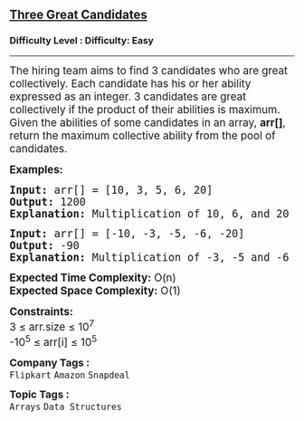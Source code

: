<h2><a href="https://www.geeksforgeeks.org/problems/three-great-candidates0515/1?page=2&company=Amazon&difficulty=Easy&status=unsolved&sortBy=submissions">Three Great Candidates</a></h2><h3>Difficulty Level : Difficulty: Easy</h3><hr><div class="problems_problem_content__Xm_eO"><p><span style="font-size: 14pt;">The hiring team aims to find 3 candidates who are great collectively. Each candidate has his or her ability expressed as an integer. 3 candidates are great collectively if the product of their abilities is maximum. Given the abilities of some candidates in an array, <strong>arr[]</strong>, return the maximum collective ability from the pool of candidates.</span></p>
<p><span style="font-size: 14pt;"><strong>Examples:</strong></span></p>
<pre><span style="font-size: 14pt;"><strong>Input: </strong>arr[] = [10, 3, 5, 6, 20]
<strong>Output:</strong> 1200
<strong>Explanation: </strong>Multiplication of 10, 6, and 20 is 1200.
</span></pre>
<pre><span style="font-size: 14pt;"><strong>Input: </strong>arr[] = [-10, -3, -5, -6, -20]
<strong>Output:</strong> -90
<strong>Explanation: </strong>Multiplication of -3, -5 and -6 is -90.</span></pre>
<p><span style="font-size: 14pt;"><strong>Expected Time Complexity:</strong> O(n)<br><strong>Expected Space&nbsp;</strong></span><strong style="font-family: -apple-system, BlinkMacSystemFont, 'Segoe UI', Roboto, Oxygen, Ubuntu, Cantarell, 'Open Sans', 'Helvetica Neue', sans-serif; font-size: 18.6667px;">Complexity</strong><strong style="font-size: 14pt; font-family: -apple-system, BlinkMacSystemFont, 'Segoe UI', Roboto, Oxygen, Ubuntu, Cantarell, 'Open Sans', 'Helvetica Neue', sans-serif;">:</strong><span style="font-size: 14pt; font-family: -apple-system, BlinkMacSystemFont, 'Segoe UI', Roboto, Oxygen, Ubuntu, Cantarell, 'Open Sans', 'Helvetica Neue', sans-serif;"> O(1)</span></p>
<p><span style="font-size: 14pt;"><strong>Constraints:</strong><br>3 ≤ arr.size ≤ 10<sup>7</sup><br>-10<sup>5</sup> ≤ arr[i] ≤ 10<sup>5</sup></span></p></div><p><span style=font-size:18px><strong>Company Tags : </strong><br><code>Flipkart</code>&nbsp;<code>Amazon</code>&nbsp;<code>Snapdeal</code>&nbsp;<br><p><span style=font-size:18px><strong>Topic Tags : </strong><br><code>Arrays</code>&nbsp;<code>Data Structures</code>&nbsp;